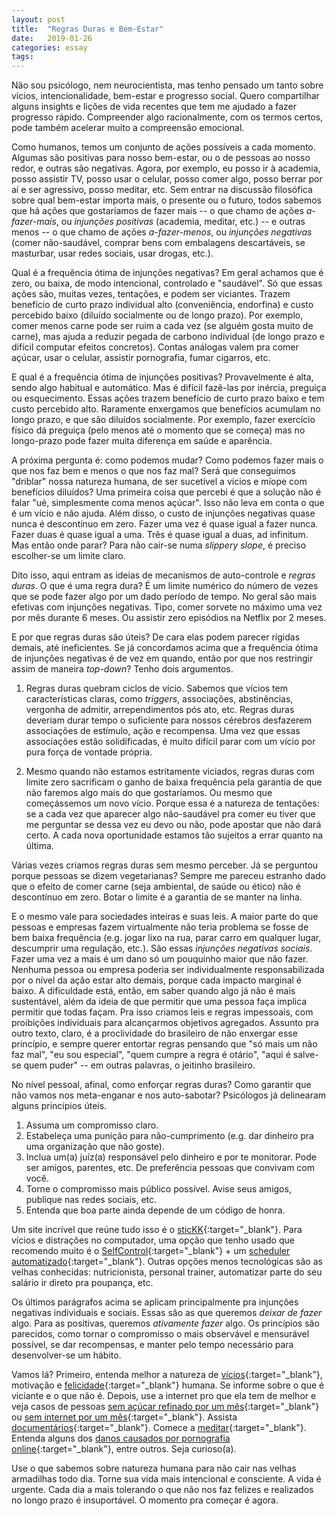 ```yaml
---
layout: post
title:  "Regras Duras e Bem-Estar"
date:   2019-01-26
categories: essay
tags: 
---
```


Não sou psicólogo, nem neurocientista, mas tenho pensado um tanto sobre vícios, intencionalidade, bem-estar e progresso social. Quero compartilhar alguns insights e lições de vida recentes que tem me ajudado a fazer progresso rápido. Compreender algo racionalmente, com os termos certos, pode também acelerar muito a compreensão emocional.

Como humanos, temos um conjunto de ações possíveis a cada momento. Algumas são positivas para nosso bem-estar, ou o de pessoas ao nosso redor, e outras são negativas. Agora, por exemplo, eu posso ir à academia, posso assistir TV, posso usar o celular, posso comer algo, posso berrar por aí e ser agressivo, posso meditar, etc. Sem entrar na discussão filosófica sobre qual bem-estar importa mais, o presente ou o futuro, todos sabemos que há ações que gostaríamos de fazer mais -- o que chamo de ações _a-fazer-mais_, ou _injunções positivas_ (academia, meditar, etc.) -- e outras menos -- o que chamo de ações _a-fazer-menos_, ou _injunções negativas_ (comer não-saudável, comprar bens com embalagens descartáveis, se masturbar, usar redes sociais, usar drogas, etc.).

Qual é a frequência ótima de injunções negativas? Em geral achamos que é zero, ou baixa, de modo intencional, controlado e "saudável". Só que essas ações são, muitas vezes, tentações, e podem ser viciantes. Trazem benefício de curto prazo individual alto (conveniência, endorfina) e custo percebido baixo (diluído socialmente ou de longo prazo). Por exemplo, comer menos carne pode ser ruim a cada vez (se alguém gosta muito de carne), mas ajuda a reduzir pegada de carbono individual (de longo prazo e difícil computar efeitos concretos). Contas análogas valem pra comer açúcar, usar o celular, assistir pornografia, fumar cigarros, etc.

E qual é a frequência ótima de injunções positivas? Provavelmente é alta, sendo algo habitual e automático. Mas é difícil fazê-las por inércia, preguiça ou esquecimento. Essas ações trazem benefício de curto prazo baixo e tem custo percebido alto. Raramente enxergamos que benefícios acumulam no longo prazo, e que são diluídos socialmente. Por exemplo, fazer exercício físico dá preguiça (pelo menos até o momento que se começa) mas no longo-prazo pode fazer muita diferença em saúde e aparência.

A próxima pergunta é: como podemos mudar? Como podemos fazer mais o que nos faz bem e menos o que nos faz mal? Será que conseguimos "driblar" nossa natureza humana, de ser sucetível a vícios e míope com benefícios diluídos? Uma primeira coisa que percebi é que a solução não é falar "ué, simplesmente coma menos açúcar". Isso não leva em conta o que é um vício e não ajuda. Além disso, o custo de injunções negativas quase nunca é descontínuo em zero. Fazer uma vez é quase igual a fazer nunca. Fazer duas é quase igual a uma. Três é quase igual a duas, ad infinitum. Mas então onde parar? Para não cair-se numa _slippery slope_, é preciso escolher-se um limite claro.

Dito isso, aqui entram as ideias de mecanismos de auto-controle e _regras duras_. O que é uma regra dura? É um limite numérico do número de vezes que se pode fazer algo por um dado período de tempo. No geral são mais efetivas com injunções negativas. Tipo, comer sorvete no máximo uma vez por mês durante 6 meses. Ou assistir zero episódios na Netflix por 2 meses.

E por que regras duras são úteis? De cara elas podem parecer rígidas demais, até ineficientes. Se já concordamos acima que a frequência ótima de injunções negativas é de vez em quando, então por que nos restringir assim de maneira _top-down_? Tenho dois argumentos.

1. Regras duras quebram ciclos de vício. Sabemos que vícios tem características claras, como _triggers_, associações, abstinências, vergonha de admitir, arrependimentos pós ato, etc. Regras duras deveriam durar tempo o suficiente para nossos cérebros desfazerem associações de estímulo, ação e recompensa. Uma vez que essas associações estão solidificadas, é muito difícil parar com um vício por pura força de vontade própria.

2. Mesmo quando não estamos estritamente viciados, regras duras com limite zero sacrificam o ganho de baixa frequência pela garantia de que não faremos algo mais do que gostaríamos. Ou mesmo que começássemos um novo vício. Porque essa é a natureza de tentações: se a cada vez que aparecer algo não-saudável pra comer eu tiver que me perguntar se dessa vez eu devo ou não, pode apostar que não dará certo. A cada nova oportunidade estamos tão sujeitos a errar quanto na última.

Várias vezes criamos regras duras sem mesmo perceber. Já se perguntou porque pessoas se dizem vegetarianas? Sempre me pareceu estranho dado que o efeito de comer carne (seja ambiental, de saúde ou ético) não é descontínuo em zero. Botar o limite é a garantia de se manter na linha.

E o mesmo vale para sociedades inteiras e suas leis. A maior parte do que pessoas e empresas fazem virtualmente não teria problema se fosse de bem baixa frequência (e.g. jogar lixo na rua, parar carro em qualquer lugar, descumprir uma regulação, etc.). São essas _injunções negativas sociais_. Fazer uma vez a mais é um dano só um pouquinho maior que não fazer. Nenhuma pessoa ou empresa poderia ser individualmente responsabilizada por o nível da ação estar alto demais, porque cada impacto marginal é baixo. A dificuldade está, então, em saber quando algo já não é mais sustentável, além da ideia de que permitir que uma pessoa faça implica permitir que todas façam. Pra isso criamos leis e regras impessoais, com proibições individuais para alcançarmos objetivos agregados. Assunto pra outro texto, claro, é a proclividade do brasileiro de não enxergar esse princípio, e sempre querer entortar regras pensando que "só mais um não faz mal", "eu sou especial", "quem cumpre a regra é otário", "aqui é salve-se quem puder" -- em outras palavras, o jeitinho brasileiro.

No nível pessoal, afinal, como enforçar regras duras? Como garantir que não vamos nos meta-enganar e nos auto-sabotar? Psicólogos já delinearam alguns princípios úteis.
1. Assuma um compromisso claro.
2. Estabeleça uma punição para não-cumprimento (e.g. dar dinheiro pra uma organização que não goste).
3. Inclua um(a) juíz(a) responsável pelo dinheiro e por te monitorar. Pode ser amigos, parentes, etc. De preferência pessoas que convivam com você.
4. Torne o compromisso mais público possível. Avise seus amigos, publique nas redes sociais, etc.
5. Entenda que boa parte ainda depende de um código de honra.

Um site incrível que reúne tudo isso é o [sticKK](https://www.stickk.com){:target="_blank"}. Para vícios e distrações no computador, uma opção que tenho usado que recomendo muito é o [SelfControl](https://selfcontrolapp.com){:target="_blank"} + um [scheduler automatizado](https://github.com/andreasgrill/auto-selfcontrol){:target="_blank"}. Outras opções menos tecnológicas são as velhas conhecidas: nutricionista, personal trainer, automatizar parte do seu salário ir direto pra poupança, etc.

Os últimos parágrafos acima se aplicam principalmente pra injunções negativas individuais e sociais. Essas são as que queremos _deixar de fazer_ algo. Para as positivas, queremos _ativamente fazer_ algo. Os princípios são parecidos, como tornar o compromisso o mais observável e mensurável possível, se dar recompensas, e manter pelo tempo necessário para desenvolver-se um hábito.

Vamos lá? Primeiro, entenda melhor a natureza de [vícios](https://www.health.harvard.edu/newsletter_article/how-addiction-hijacks-the-brain){:target="_blank"}, motivação e [felicidade](https://www.amazon.com/Happiness-Hypothesis-Finding-Modern-Ancient/dp/0465028020/ref=sr_1_1){:target="_blank"} humana. Se informe sobre o que é viciante e o que não é. Depois, use a internet pro que ela tem de melhor e veja casos de pessoas [sem açúcar refinado por um mês](https://www.youtube.com/watch?v=wBtslkL5nUA){:target="_blank"} ou [sem internet por um mês](https://www.youtube.com/watch?v=ve37Bg4-hPc){:target="_blank"}. Assista [documentários](https://www.youtube.com/watch?v=0Co1Iptd4p4){:target="_blank"}. Comece a [meditar](https://wakingup.com/){:target="_blank"}. Entenda alguns dos [danos causados por pornografia online](https://www.youtube.com/watch?v=wSF82AwSDiU){:target="_blank"}, entre outros. Seja curioso(a).

Use o que sabemos sobre natureza humana para não cair nas velhas armadilhas todo dia. Torne sua vida mais intencional e consciente. A vida é urgente. Cada dia a mais tolerando o que não nos faz felizes e realizados no longo prazo é insuportável. O momento pra começar é agora.
